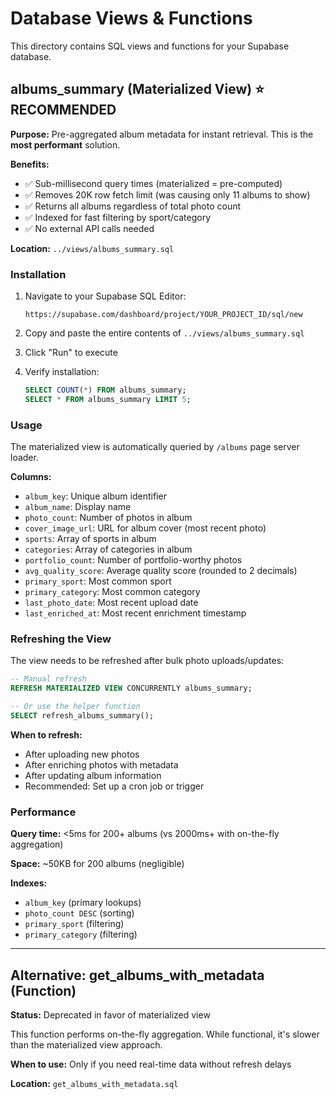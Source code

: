 # Database Views & Functions

This directory contains SQL views and functions for your Supabase database.

## albums_summary (Materialized View) ⭐ RECOMMENDED

**Purpose:** Pre-aggregated album metadata for instant retrieval. This is the **most performant** solution.

**Benefits:**
- ✅ Sub-millisecond query times (materialized = pre-computed)
- ✅ Removes 20K row fetch limit (was causing only 11 albums to show)
- ✅ Returns all albums regardless of total photo count
- ✅ Indexed for fast filtering by sport/category
- ✅ No external API calls needed

**Location:** `../views/albums_summary.sql`

### Installation

1. Navigate to your Supabase SQL Editor:
   ```
   https://supabase.com/dashboard/project/YOUR_PROJECT_ID/sql/new
   ```

2. Copy and paste the entire contents of `../views/albums_summary.sql`

3. Click "Run" to execute

4. Verify installation:
   ```sql
   SELECT COUNT(*) FROM albums_summary;
   SELECT * FROM albums_summary LIMIT 5;
   ```

### Usage

The materialized view is automatically queried by `/albums` page server loader.

**Columns:**
- `album_key`: Unique album identifier
- `album_name`: Display name
- `photo_count`: Number of photos in album
- `cover_image_url`: URL for album cover (most recent photo)
- `sports`: Array of sports in album
- `categories`: Array of categories in album
- `portfolio_count`: Number of portfolio-worthy photos
- `avg_quality_score`: Average quality score (rounded to 2 decimals)
- `primary_sport`: Most common sport
- `primary_category`: Most common category
- `last_photo_date`: Most recent upload date
- `last_enriched_at`: Most recent enrichment timestamp

### Refreshing the View

The view needs to be refreshed after bulk photo uploads/updates:

```sql
-- Manual refresh
REFRESH MATERIALIZED VIEW CONCURRENTLY albums_summary;

-- Or use the helper function
SELECT refresh_albums_summary();
```

**When to refresh:**
- After uploading new photos
- After enriching photos with metadata
- After updating album information
- Recommended: Set up a cron job or trigger

### Performance

**Query time:** <5ms for 200+ albums (vs 2000ms+ with on-the-fly aggregation)

**Space:** ~50KB for 200 albums (negligible)

**Indexes:**
- `album_key` (primary lookups)
- `photo_count DESC` (sorting)
- `primary_sport` (filtering)
- `primary_category` (filtering)

---

## Alternative: get_albums_with_metadata (Function)

**Status:** Deprecated in favor of materialized view

This function performs on-the-fly aggregation. While functional, it's slower than the materialized view approach.

**When to use:** Only if you need real-time data without refresh delays

**Location:** `get_albums_with_metadata.sql`
